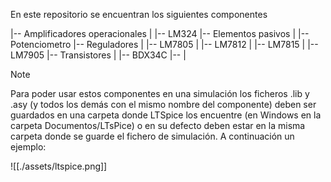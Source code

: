En este repositorio se encuentran los siguientes componentes

|-- Amplificadores operacionales
|   |-- LM324
|-- Elementos pasivos
|   |-- Potenciometro
|-- Reguladores
|   |-- LM7805
|   |-- LM7812
|   |-- LM7815
|   |-- LM7905
|-- Transistores
|   |-- BDX34C
|-- |

>[!NOTE]
>
>Para poder usar estos componentes en una simulación los ficheros .lib y .asy (y todos los demás con el mismo nombre del componente) deben ser guardados en una carpeta donde LTSpice los encuentre (en Windows en la carpeta Documentos/LTsPice) o en su defecto deben estar en la misma carpeta donde se guarde el fichero de simulación. A continuación un ejemplo:
>
>![[./assets/ltspice.png]]